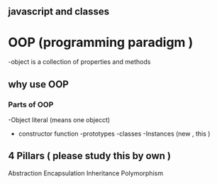## javascript and classes

# OOP (programming paradigm )

-object is a collection of properties and methods


## why use OOP 

### Parts of OOP
-Object literal (means one objecct)


- constructor function 
-prototypes
-classes 
-Instances (new , this )


## 4 Pillars  ( please study this by own )
Abstraction
Encapsulation
Inheritance 
Polymorphism